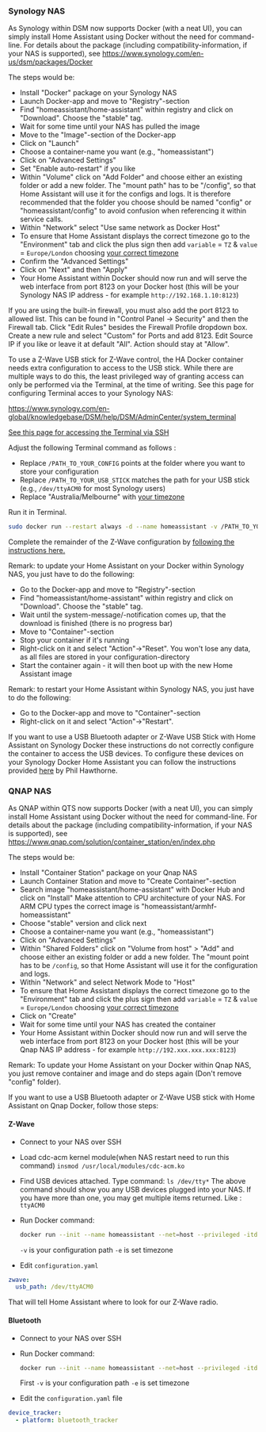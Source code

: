 ### Synology NAS

As Synology within DSM now supports Docker (with a neat UI), you can simply install Home Assistant using Docker without the need for command-line. For details about the package (including compatibility-information, if your NAS is supported), see <https://www.synology.com/en-us/dsm/packages/Docker>

The steps would be:

- Install "Docker" package on your Synology NAS
- Launch Docker-app and move to "Registry"-section
- Find "homeassistant/home-assistant" within registry and click on "Download". Choose the "stable" tag.
- Wait for some time until your NAS has pulled the image
- Move to the "Image"-section of the Docker-app
- Click on "Launch"
- Choose a container-name you want (e.g., "homeassistant")
- Click on "Advanced Settings"
- Set "Enable auto-restart" if you like
- Within "Volume" click on "Add Folder" and choose either an existing folder or add a new folder. The "mount path" has to be "/config", so that Home Assistant will use it for the configs and logs. It is therefore recommended that the folder you choose should be named "config" or "homeassistant/config" to avoid confusion when referencing it within service calls.
- Within "Network" select "Use same network as Docker Host"
- To ensure that Home Assistant displays the correct timezone go to the "Environment" tab and click the plus sign then add `variable` = `TZ` & `value` = `Europe/London` choosing [your correct timezone](http://en.wikipedia.org/wiki/List_of_tz_database_time_zones)
- Confirm the "Advanced Settings"
- Click on "Next" and then "Apply"
- Your Home Assistant within Docker should now run and will serve the web interface from port 8123 on your Docker host (this will be your Synology NAS IP address - for example `http://192.168.1.10:8123`)

If you are using the built-in firewall, you must also add the port 8123 to allowed list. This can be found in "Control Panel -> Security" and then the Firewall tab. Click "Edit Rules" besides the Firewall Profile dropdown box. Create a new rule and select "Custom" for Ports and add 8123. Edit Source IP if you like or leave it at default "All". Action should stay at "Allow".

To use a Z-Wave USB stick for Z-Wave control, the HA Docker container needs extra configuration to access to the USB stick. While there are multiple ways to do this, the least privileged way of granting access can only be performed via the Terminal, at the time of writing. See this page for configuring Terminal acces to your Synology NAS:

<https://www.synology.com/en-global/knowledgebase/DSM/help/DSM/AdminCenter/system_terminal>


<div class='note'>

[See this page for accessing the Terminal via SSH](https://www.synology.com/en-global/knowledgebase/DSM/tutorial/General_Setup/How_to_login_to_DSM_with_root_permission_via_SSH_Telnet)

</div>

Adjust the following Terminal command as follows :

- Replace `/PATH_TO_YOUR_CONFIG` points at the folder where you want to store your configuration
- Replace `/PATH_TO_YOUR_USB_STICK` matches the path for your USB stick (e.g., `/dev/ttyACM0` for most Synology users)
- Replace "Australia/Melbourne" with [your timezone](http://en.wikipedia.org/wiki/List_of_tz_database_time_zones)

Run it in Terminal.  

```bash
sudo docker run --restart always -d --name homeassistant -v /PATH_TO_YOUR_CONFIG:/config --device=/PATH_TO_YOUR_USB_STICK -e TZ=Australia/Melbourne --net=host {{ site.installation.container.base }}:stable
```

Complete the remainder of the Z-Wave configuration by [following the instructions here.](/docs/z-wave/installation)

Remark: to update your Home Assistant on your Docker within Synology NAS, you just have to do the following:

- Go to the Docker-app and move to "Registry"-section
- Find "homeassistant/home-assistant" within registry and click on "Download". Choose the "stable" tag.
- Wait until the system-message/-notification comes up, that the download is finished (there is no progress bar)
- Move to "Container"-section
- Stop your container if it's running
- Right-click on it and select "Action"->"Reset". You won't lose any data, as all files are stored in your configuration-directory
- Start the container again - it will then boot up with the new Home Assistant image

Remark: to restart your Home Assistant within Synology NAS, you just have to do the following:

- Go to the Docker-app and move to "Container"-section
- Right-click on it and select "Action"->"Restart".

<div class='note'>

If you want to use a USB Bluetooth adapter or Z-Wave USB Stick with Home Assistant on Synology Docker these instructions do not correctly configure the container to access the USB devices. To configure these devices on your Synology Docker Home Assistant you can follow the instructions provided [here](https://philhawthorne.com/installing-home-assistant-io-on-a-synology-diskstation-nas/) by Phil Hawthorne.

</div>

### QNAP NAS

As QNAP within QTS now supports Docker (with a neat UI), you can simply install Home Assistant using Docker without the need for command-line. For details about the package (including compatibility-information, if your NAS is supported), see <https://www.qnap.com/solution/container_station/en/index.php>

The steps would be:

- Install "Container Station" package on your Qnap NAS
- Launch Container Station and move to "Create Container"-section
- Search image "homeassistant/home-assistant" with Docker Hub and click on "Install"
  Make attention to CPU architecture of your NAS. For ARM CPU types the correct image is "homeassistant/armhf-homeassistant"
- Choose "stable" version and click next
- Choose a container-name you want (e.g., "homeassistant")
- Click on "Advanced Settings"
- Within "Shared Folders" click on "Volume from host" > "Add" and choose either an existing folder or add a new folder. The "mount point has to be `/config`, so that Home Assistant will use it for the configuration and logs.
- Within "Network" and select Network Mode to "Host"
- To ensure that Home Assistant displays the correct timezone go to the "Environment" tab and click the plus sign then add `variable` = `TZ` & `value` = `Europe/London` choosing [your correct timezone](http://en.wikipedia.org/wiki/List_of_tz_database_time_zones)
- Click on "Create"
- Wait for some time until your NAS has created the container
- Your Home Assistant within Docker should now run and will serve the web interface from port 8123 on your Docker host (this will be your Qnap NAS IP address - for example `http://192.xxx.xxx.xxx:8123`)

Remark: To update your Home Assistant on your Docker within Qnap NAS, you just remove container and image and do steps again (Don't remove "config" folder).

If you want to use a USB Bluetooth adapter or Z-Wave USB stick with Home Assistant on Qnap Docker, follow those steps:

#### Z-Wave

- Connect to your NAS over SSH
- Load cdc-acm kernel module(when NAS restart need to run this command)
  `insmod /usr/local/modules/cdc-acm.ko`
- Find USB devices attached. Type command:
  `ls /dev/tty*`
  The above command should show you any USB devices plugged into your NAS. If you have more than one, you may get multiple items returned. Like : `ttyACM0`
  
- Run Docker command:

  ```bash
  docker run --init --name homeassistant --net=host --privileged -itd -v /share/CACHEDEV1_DATA/Public/homeassistant/config:/config -e TZ=Europe/London --device /dev/ttyACM0 {{ site.installation.container.base }}:stable
  ```
  
  `-v` is your configuration path
  `-e` is set timezone
  
- Edit `configuration.yaml`

```yaml
zwave:
  usb_path: /dev/ttyACM0
```

That will tell Home Assistant where to look for our Z-Wave radio.

#### Bluetooth

- Connect to your NAS over SSH
- Run Docker command:

  ```bash
  docker run --init --name homeassistant --net=host --privileged -itd -v /share/CACHEDEV1_DATA/Public/homeassistant/config:/config -e TZ=Europe/London -v /dev/bus/usb:/dev/bus/usb -v /var/run/dbus:/var/run/dbus {{ site.installation.container.base }}:stable
  ```
  
  First `-v` is your configuration path
  `-e` is set timezone
  
- Edit the `configuration.yaml` file

```yaml
device_tracker:
  - platform: bluetooth_tracker
```
